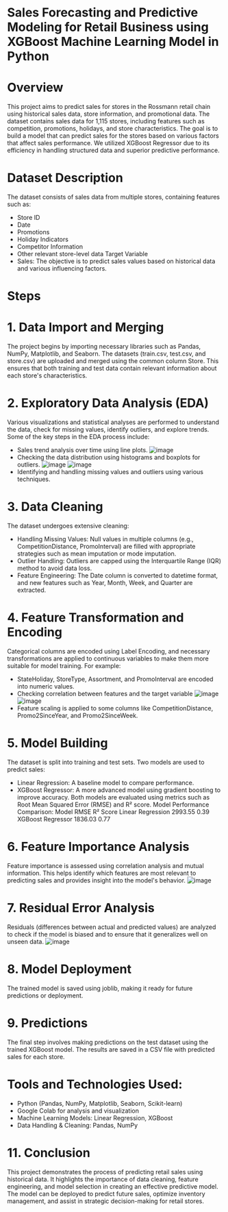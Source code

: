 # Sales Forecasting and Predictive Modeling for Retail Business using XGBoost Machine Learning Model in Python
# Overview
This project aims to predict sales for stores in the Rossmann retail chain using historical sales data, store information, and promotional data. The dataset contains sales data for 1,115 stores, including features such as competition, promotions, holidays, and store characteristics. The goal is to build a model that can predict sales for the stores based on various factors that affect sales performance. We utilized XGBoost Regressor due to its efficiency in handling structured data and superior predictive performance.
# Dataset Description
The dataset consists of sales data from multiple stores, containing features such as: 
  * Store ID
  * Date
  * Promotions
  * Holiday Indicators
  * Competitor Information
  * Other relevant store-level data
Target Variable
  * Sales: The objective is to predict sales values based on historical data and various influencing factors.
# Steps
# 1. Data Import and Merging
The project begins by importing necessary libraries such as Pandas, NumPy, Matplotlib, and Seaborn. The datasets (train.csv, test.csv, and store.csv) are uploaded and merged using the common column Store. This ensures that both training and test data contain relevant information about each store's characteristics.
# 2. Exploratory Data Analysis (EDA)
Various visualizations and statistical analyses are performed to understand the data, check for missing values, identify outliers, and explore trends. Some of the key steps in the EDA process include:
   * Sales trend analysis over time using line plots.
     ![image](https://github.com/user-attachments/assets/7240ea48-011f-4b64-970d-7452c3676b73)
   * Checking the data distribution using histograms and boxplots for outliers.
     ![image](https://github.com/user-attachments/assets/f700f35e-a207-4a3f-90b5-c6028bf4b752)
     ![image](https://github.com/user-attachments/assets/248c35cb-c8be-4510-bfc7-6942f2e7821a)
   * Identifying and handling missing values and outliers using various techniques.
# 3. Data Cleaning
The dataset undergoes extensive cleaning:
   * Handling Missing Values: Null values in multiple columns (e.g., CompetitionDistance, PromoInterval) are filled with appropriate strategies such as mean imputation or mode imputation.
   * Outlier Handling: Outliers are capped using the Interquartile Range (IQR) method to avoid data loss.
   * Feature Engineering: The Date column is converted to datetime format, and new features such as Year, Month, Week, and Quarter are extracted.
# 4. Feature Transformation and Encoding
Categorical columns are encoded using Label Encoding, and necessary transformations are applied to continuous variables to make them more suitable for model training. For example:
   * StateHoliday, StoreType, Assortment, and PromoInterval are encoded into numeric values.
   * Checking correlation between features and the target variable
     ![image](https://github.com/user-attachments/assets/efa4956c-dd84-48dc-9361-086eec864a4a)
     ![image](https://github.com/user-attachments/assets/4fc08272-a112-47af-9448-83ac75167501)
   * Feature scaling is applied to some columns like CompetitionDistance, Promo2SinceYear, and Promo2SinceWeek.
# 5. Model Building
The dataset is split into training and test sets. Two models are used to predict sales:
  * Linear Regression: A baseline model to compare performance.
  * XGBoost Regressor: A more advanced model using gradient boosting to improve accuracy.
Both models are evaluated using metrics such as Root Mean Squared Error (RMSE) and R² score.
Model Performance Comparison:
 Model                                       RMSE              R² Score
 Linear Regression                          2993.55              0.39
 XGBoost Regressor                          1836.03              0.77
# 6. Feature Importance Analysis
Feature importance is assessed using correlation analysis and mutual information. This helps identify which features are most relevant to predicting sales and provides insight into the model's behavior.
![image](https://github.com/user-attachments/assets/d4c8cf65-5a22-48dc-8fa3-904356f028aa)
# 7. Residual Error Analysis
Residuals (differences between actual and predicted values) are analyzed to check if the model is biased and to ensure that it generalizes well on unseen data.
![image](https://github.com/user-attachments/assets/3cf6b15e-4af5-4c45-9799-5e2b0945f0ec)
# 8. Model Deployment
The trained model is saved using joblib, making it ready for future predictions or deployment.
# 9. Predictions
The final step involves making predictions on the test dataset using the trained XGBoost model. The results are saved in a CSV file with predicted sales for each store.
# Tools and Technologies Used:
  * Python (Pandas, NumPy, Matplotlib, Seaborn, Scikit-learn)
  * Google Colab for analysis and visualization
  * Machine Learning Models: Linear Regression, XGBoost
  * Data Handling & Cleaning: Pandas, NumPy
# 11. Conclusion
This project demonstrates the process of predicting retail sales using historical data. It highlights the importance of data cleaning, feature engineering, and model selection in creating an effective predictive model. The model can be deployed to predict future sales, optimize inventory management, and assist in strategic decision-making for retail stores.

